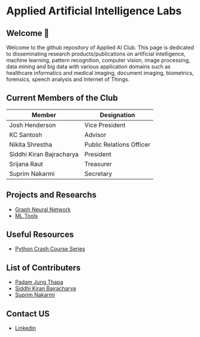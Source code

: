 # Applied Artificial Intelligence Labs

## Welcome 👋
Welcome to the github repository of Applied AI Club. This page is dedicated to disseminating research products/publications on artificial intelligence, machine learning, pattern recognition, computer vision, image processing, data mining and big data with various application domains such as healthcare informatics and medical imaging, document imaging, biometrics, forensics, speech analysis and Internet of Things.


## Current Members of the Club


|Member| Designation |
|------|-------------|
|Josh Henderson| Vice President|
|KC Santosh| Advisor|
|Nikita Shrestha| Public Relations Officer|
|Siddhi Kiran Bajracharya| President|
|Srijana Raut| Treasurer|
|Suprim Nakarmi| Secretary|

## Projects and Researchs
- <a href = 'https://github.com/2AI-Lab/Graph-Neural-Network'>Graph Neural Network</a>
- <a href = 'https://github.com/2AI-Lab/Machine-Learning-Tools'>ML Tools</a>
## Useful Resources

- <a href = 'https://github.com/2AI-Lab/python-series'> Python Crash Course Series</a>

## List of Contributers
<ul>
<li><a href = 'https://github.com/padam56'>Padam Jung Thapa</a></li>
<li><a href = 'https://github.com/siddhi47'>Siddhi Kiran Bajracharya</a></li>
<li><a href = 'https://github.com/suprimnakarmi'>Suprim Nakarmi</a></li>
</ul>


## Contact US
- <a href = 'https://www.linkedin.com/company/kc-2ai/'>Linkedin</a>
